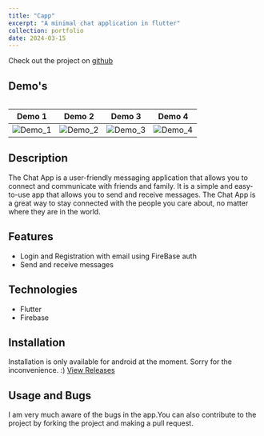 ```yaml
---
title: "Capp"
excerpt: "A minimal chat application in flutter"
collection: portfolio
date: 2024-03-15
---
```


Check out the project on [github](https://github.com/Duks31/capp)

## Demo's

<div style= "overflow-x : auto;">

| Demo 1                             | Demo 2                             | Demo 3                             | Demo 4                             |
| ---------------------------------- | ---------------------------------- | ---------------------------------- | ---------------------------------- |
| ![Demo_1](/images/capp_demo_1.jpg) | ![Demo_2](/images/capp_demo_2.jpg) | ![Demo_3](/images/capp_demo_3.jpg) | ![Demo_4](/images/capp_demo_4.jpg) |

## Description

The Chat App is a user-friendly messaging application that allows you to connect and communicate with friends and family. It is a simple and easy-to-use app that allows you to send and receive messages. The Chat App is a great way to stay connected with the people you care about, no matter where they are in the world.

## Features

- Login and Registration with email using FireBase auth
- Send and receive messages

## Technologies

- Flutter
- Firebase

## Installation

Installation is only available for android at the moment. Sorry for the inconvenience. :)
[View Releases](https://github.com/Duks31/capp/releases/tag/latest)

## Usage and Bugs

I am very much aware of the bugs in the app.You can also contribute to the project by forking the project and making a pull request.
